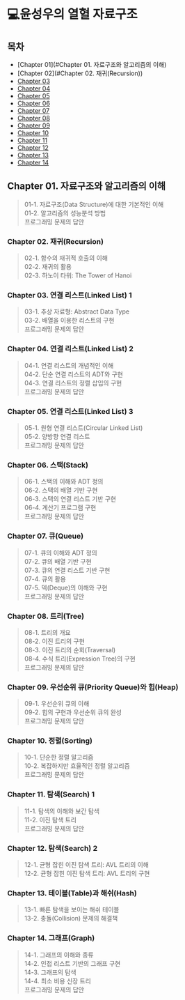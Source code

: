 # 💻윤성우의 열혈 자료구조

## 목차
- [Chapter 01](#Chapter 01. 자료구조와 알고리즘의 이해)
- [Chapter 02](#Chapter 02. 재귀(Recursion))
- [Chapter 03](#전처리-과정)
- [Chapter 04](#군집-분석)
- [Chapter 05](#최종-시각화)
- [Chapter 06](#프로젝트-보고서)
- [Chapter 07](#Contributors)
- [Chapter 08](#Contributors)
- [Chapter 09](#Contributors)
- [Chapter 10](#Contributors)
- [Chapter 11](#Contributors)
- [Chapter 12](#Contributors)
- [Chapter 13](#Contributors)
- [Chapter 14](#Contributors)

## Chapter 01. 자료구조와 알고리즘의 이해
> 01-1. 자료구조(Data Structure)에 대한 기본적인 이해<br/> 01-2. 알고리즘의 성능분석 방법 <br/> 프로그래밍 문제의 답안

### Chapter 02. 재귀(Recursion)
> 02-1. 함수의 재귀적 호출의 이해 <br/> 02-2. 재귀의 활용 <br/> 02-3. 하노이 타워: The Tower of Hanoi

### Chapter 03. 연결 리스트(Linked List) 1
> 03-1. 추상 자료형: Abstract Data Type <br/> 03-2. 배열을 이용한 리스트의 구현 <br/> 프로그래밍 문제의 답안

### Chapter 04. 연결 리스트(Linked List) 2
> 04-1. 연결 리스트의 개념적인 이해 <br/> 04-2. 단순 연결 리스트의 ADT와 구현 <br/> 04-3. 연결 리스트의 정렬 삽입의 구현 <br/> 프로그래밍 문제의 답안

### **Chapter 05. 연결 리스트(Linked List) 3**

 > 05-1. 원형 연결 리스트(Circular Linked List) <br/>
  05-2. 양방향 연결 리스트 <br/>
  프로그래밍 문제의 답안 <br/>

### **Chapter 06. 스택(Stack)**

  >06-1. 스택의 이해와 ADT 정의<br/>
  06-2. 스택의 배열 기반 구현<br/>
  06-3. 스택의 연결 리스트 기반 구현<br/>
  06-4. 계산기 프로그램 구현<br/>
  프로그래밍 문제의 답안<br/>

### **Chapter 07. 큐(Queue)**

  >07-1. 큐의 이해와 ADT 정의<br/>
  07-2. 큐의 배열 기반 구현<br/>
  07-3. 큐의 연결 리스트 기반 구현<br/>
  07-4. 큐의 활용<br/>
  07-5. 덱(Deque)의 이해와 구현<br/>
  프로그래밍 문제의 답안<br/>

### **Chapter 08. 트리(Tree)**

 > 08-1. 트리의 개요<br/>
  08-2. 이진 트리의 구현<br/>
  08-3. 이진 트리의 순회(Traversal)<br/>
  08-4. 수식 트리(Expression Tree)의 구현<br/>
  프로그래밍 문제의 답안<br/>

### **Chapter 09. 우선순위 큐(Priority Queue)와 힙(Heap)**

  >09-1. 우선순위 큐의 이해<br/>
  09-2. 힙의 구현과 우선순위 큐의 완성<br/>
  프로그래밍 문제의 답안<br/>

### **Chapter 10. 정렬(Sorting)**

  >10-1. 단순한 정렬 알고리즘<br/>
  10-2. 복잡하지만 효율적인 정렬 알고리즘<br/>
  프로그래밍 문제의 답안<br/>

### **Chapter 11. 탐색(Search) 1**

  >11-1. 탐색의 이해와 보간 탐색<br/>
  11-2. 이진 탐색 트리<br/>
  프로그래밍 문제의 답안<br/>

### **Chapter 12. 탐색(Search) 2**

  >12-1. 균형 잡힌 이진 탐색 트리: AVL 트리의 이해<br/>
  12-2. 균형 잡힌 이진 탐색 트리: AVL 트리의 구현<br/>

### **Chapter 13. 테이블(Table)과 해쉬(Hash)**

  >13-1. 빠른 탐색을 보이는 해쉬 테이블<br/>
  13-2. 충돌(Collision) 문제의 해결책<br/>

### **Chapter 14. 그래프(Graph)**

  >14-1. 그래프의 이해와 종류<br/>
  14-2. 인접 리스트 기반의 그래프 구현<br/>
  14-3. 그래프의 탐색<br/>
  14-4. 최소 비용 신장 트리<br/>
  프로그래밍 문제의 답안<br/>
